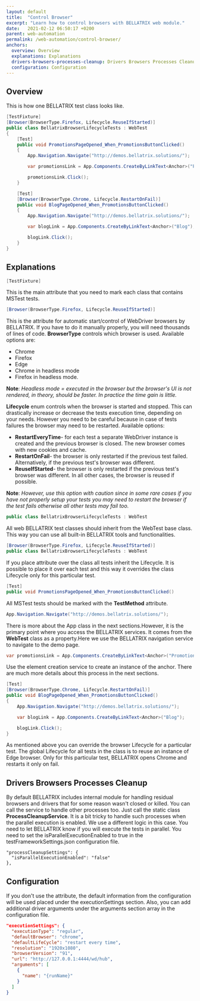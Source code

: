```yaml
---
layout: default
title:  "Control Browser"
excerpt: "Learn how to control browsers with BELLATRIX web module."
date:   2021-02-12 06:50:17 +0200
parent: web-automation
permalink: /web-automation/control-browser/
anchors:
  overview: Overview
  explanations: Explanations
  drivers-browsers-processes-cleanup: Drivers Browsers Processes Cleanup
  configuration: Configuration
---
```

Overview
--------

This is how one BELLATRIX test class looks like.
```csharp
[TestFixture]
[Browser(BrowserType.Firefox, Lifecycle.ReuseIfStarted)]
public class BellatrixBrowserLifecycleTests : WebTest
{
    [Test]
    public void PromotionsPageOpened_When_PromotionsButtonClicked()
    {
        App.Navigation.Navigate("http://demos.bellatrix.solutions/");

        var promotionsLink = App.Components.CreateByLinkText<Anchor>("Promotions");

        promotionsLink.Click();
    }

    [Test]
    [Browser(BrowserType.Chrome, Lifecycle.RestartOnFail)]
    public void BlogPageOpened_When_PromotionsButtonClicked()
    {
        App.Navigation.Navigate("http://demos.bellatrix.solutions/");

        var blogLink = App.Components.CreateByLinkText<Anchor>("Blog");

        blogLink.Click();
    }
}
```

Explanations
------------
```csharp
[TestFixture]
```
This is the main attribute that you need to mark each class that contains MSTest tests.
```csharp
[Browser(BrowserType.Firefox, Lifecycle.ReuseIfStarted)]
```
This is the attribute for automatic start/control of WebDriver browsers by BELLATRIX. If you have to do it manually properly, you will need thousands of lines of code. 
**BrowserType** controls which browser is used. Available options are:
- Chrome
- Firefox
- Edge
- Chrome in headless mode
- Firefox in headless mode.

**Note**: *Headless mode = executed in the browser but the browser's UI is not rendered, in theory, should be faster. In practice the time gain is little.*

**Lifecycle** enum controls when the browser is started and stopped. This can drastically increase or decrease the tests execution time, depending on your needs. However you need to be careful because in case of tests failures the browser may need to be restarted.
Available options:
- **RestartEveryTime**- for each test a separate WebDriver instance is created and the previous browser is closed. The new browser comes with new cookies and cache.
- **RestartOnFail**- the browser is only restarted if the previous test failed. Alternatively, if the previous test's browser was different.
- **ReuseIfStarted**- the browser is only restarted if the previous test's browser was different. In all other cases, the browser is reused if possible.

**Note**: *However, use this option with caution since in some rare cases if you have not properly setup your tests you may need to restart the browser if the test fails otherwise all other tests may fail too.*

```csharp
public class BellatrixBrowserLifecycleTests : WebTest
```
All web BELLATRIX test classes should inherit from the WebTest base class. This way you can use all built-in BELLATRIX tools and functionalities.
```csharp
[Browser(BrowserType.Firefox, Lifecycle.ReuseIfStarted)]
public class BellatrixBrowserLifecycleTests : WebTest
```
If you place attribute over the class all tests inherit the Lifecycle. It is possible to place it over each test and this way it overrides the class Lifecycle only for this particular test.
```csharp
[Test]
public void PromotionsPageOpened_When_PromotionsButtonClicked()
```
All MSTest tests should be marked with the **TestMethod** attribute.
```csharp
App.Navigation.Navigate("http://demos.bellatrix.solutions/");
```
There is more about the App class in the next sections.However, it is the primary point where you access the BELLATRIX services. It comes from the **WebTest** class as a property.Here we use the BELLATRIX navigation service to navigate to the demo page.
```csharp
var promotionsLink = App.Components.CreateByLinkText<Anchor>("Promotions");
```
Use the element creation service to create an instance of the anchor. There are much more details about this process in the next sections.
```csharp
[Test]
[Browser(BrowserType.Chrome, Lifecycle.RestartOnFail)]
public void BlogPageOpened_When_PromotionsButtonClicked()
{
    App.Navigation.Navigate("http://demos.bellatrix.solutions/");

    var blogLink = App.Components.CreateByLinkText<Anchor>("Blog");

    blogLink.Click();
}
```
As mentioned above you can override the browser Lifecycle for a particular test. The global Lifecycle for all tests in the class is to reuse an instance of Edge browser. Only for this particular test, BELLATRIX opens Chrome and restarts it only on fail.

Drivers Browsers Processes Cleanup
------------
By default BELLATRIX includes internal module for handling residual browsers and drivers that for some reason wasn't closed or killed. You can call the service to handle other processes too. Just call the static class **ProcessCleanupService**.
It is a bit tricky to handle such processes when the parallel execution is enabled. We use a different logic in this case. You need to let BELLATRIX know if you will execute the tests in parallel. You need to set the isParallelExecutionEnabled to true in the testFrameworkSettings.json configuration file.
```
"processCleanupSettings": {
  "isParallelExecutionEnabled": "false"
},
```

Configuration
------------
If you don't use the attribute, the default information from the configuration will be used placed under the executionSettings section. Also, you can add additional driver arguments under the arguments section array in the configuration file.
```json
"executionSettings": {
  "executionType": "regular",
  "defaultBrowser": "chrome",
  "defaultLifeCycle": "restart every time",
  "resolution": "1920x1080",
  "browserVersion": "91",
  "url": "http://127.0.0.1:4444/wd/hub",
  "arguments": [
    {
      "name": "{runName}"
    }
  ]
}
```
